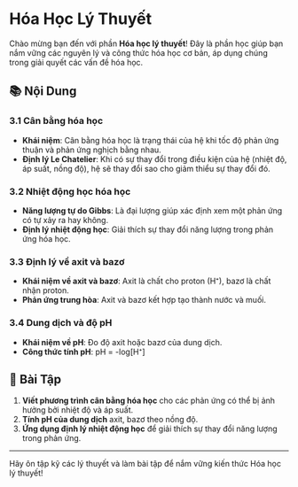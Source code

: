 # Hóa Học Lý Thuyết

Chào mừng bạn đến với phần **Hóa học lý thuyết**! Đây là phần học giúp bạn nắm vững các nguyên lý và công thức hóa học cơ bản, áp dụng chúng trong giải quyết các vấn đề hóa học.

## 📚 Nội Dung

### 3.1 **Cân bằng hóa học**
- **Khái niệm**: Cân bằng hóa học là trạng thái của hệ khi tốc độ phản ứng thuận và phản ứng nghịch bằng nhau.
- **Định lý Le Chatelier**: Khi có sự thay đổi trong điều kiện của hệ (nhiệt độ, áp suất, nồng độ), hệ sẽ thay đổi sao cho giảm thiểu sự thay đổi đó.

### 3.2 **Nhiệt động học hóa học**
- **Năng lượng tự do Gibbs**: Là đại lượng giúp xác định xem một phản ứng có tự xảy ra hay không.
- **Định lý nhiệt động học**: Giải thích sự thay đổi năng lượng trong phản ứng hóa học.

### 3.3 **Định lý về axit và bazơ**
- **Khái niệm về axit và bazơ**: Axit là chất cho proton (H⁺), bazơ là chất nhận proton.
- **Phản ứng trung hòa**: Axit và bazơ kết hợp tạo thành nước và muối.

### 3.4 **Dung dịch và độ pH**
- **Khái niệm về pH**: Đo độ axit hoặc bazơ của dung dịch.
- **Công thức tính pH**: pH = -log[H⁺]

## 🧪 Bài Tập

1. **Viết phương trình cân bằng hóa học** cho các phản ứng có thể bị ảnh hưởng bởi nhiệt độ và áp suất.
2. **Tính pH của dung dịch** axit, bazơ theo nồng độ.
3. **Ứng dụng định lý nhiệt động học** để giải thích sự thay đổi năng lượng trong phản ứng.

---

Hãy ôn tập kỹ các lý thuyết và làm bài tập để nắm vững kiến thức Hóa học lý thuyết!
